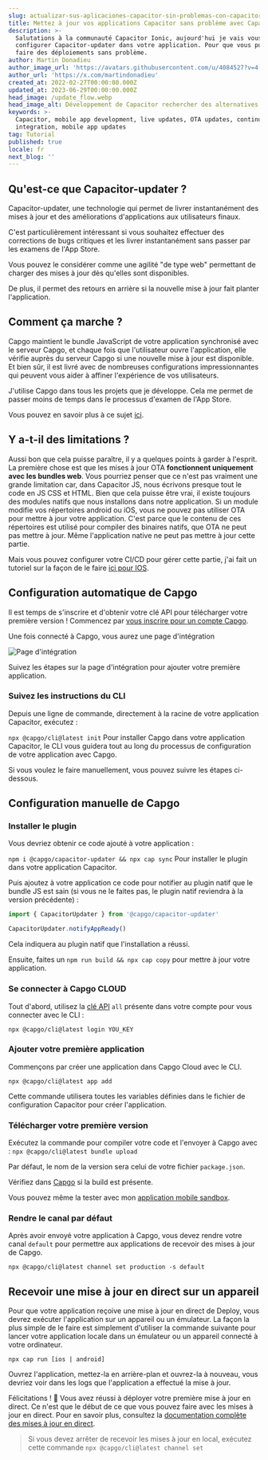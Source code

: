 ```yaml
---
slug: actualizar-sus-aplicaciones-capacitor-sin-problemas-con-capacitor-updater
title: Mettez à jour vos applications Capacitor sans problème avec Capacitor-updater
description: >-
  Salutations à la communauté Capacitor Ionic, aujourd'hui je vais vous aider à
  configurer Capacitor-updater dans votre application. Pour que vous puissiez
  faire des déploiements sans problème.
author: Martin Donadieu
author_image_url: 'https://avatars.githubusercontent.com/u/4084527?v=4'
author_url: 'https://x.com/martindonadieu'
created_at: 2022-02-27T00:00:00.000Z
updated_at: 2023-06-29T00:00:00.000Z
head_image: /update_flow.webp
head_image_alt: Développement de Capacitor rechercher des alternatives
keywords: >-
  Capacitor, mobile app development, live updates, OTA updates, continuous
  integration, mobile app updates
tag: Tutorial
published: true
locale: fr
next_blog: ''
---
```

## Qu'est-ce que Capacitor-updater ?

Capacitor-updater, une technologie qui permet de livrer instantanément des mises à jour et des améliorations d'applications aux utilisateurs finaux.

C'est particulièrement intéressant si vous souhaitez effectuer des corrections de bugs critiques et les livrer instantanément sans passer par les examens de l'App Store.

Vous pouvez le considérer comme une agilité "de type web" permettant de charger des mises à jour dès qu'elles sont disponibles.

De plus, il permet des retours en arrière si la nouvelle mise à jour fait planter l'application.

## Comment ça marche ?

Capgo maintient le bundle JavaScript de votre application synchronisé avec le serveur Capgo, et chaque fois que l'utilisateur ouvre l'application, elle vérifie auprès du serveur Capgo si une nouvelle mise à jour est disponible. Et bien sûr, il est livré avec de nombreuses configurations impressionnantes qui peuvent vous aider à affiner l'expérience de vos utilisateurs.

J'utilise Capgo dans tous les projets que je développe. Cela me permet de passer moins de temps dans le processus d'examen de l'App Store.

Vous pouvez en savoir plus à ce sujet [ici](https://capgo.app/).

## Y a-t-il des limitations ?

Aussi bon que cela puisse paraître, il y a quelques points à garder à l'esprit.
La première chose est que les mises à jour OTA __fonctionnent uniquement avec les bundles web__.
Vous pourriez penser que ce n'est pas vraiment une grande limitation car, dans Capacitor JS, nous écrivons presque tout le code en JS CSS et HTML.
Bien que cela puisse être vrai, il existe toujours des modules natifs que nous installons dans notre application.
Si un module modifie vos répertoires android ou iOS, vous ne pouvez pas utiliser OTA pour mettre à jour votre application.
C'est parce que le contenu de ces répertoires est utilisé pour compiler des binaires natifs, que OTA ne peut pas mettre à jour.
Même l'application native ne peut pas mettre à jour cette partie.

Mais vous pouvez configurer votre CI/CD pour gérer cette partie, j'ai fait un tutoriel sur la façon de le faire [ici pour IOS](https://capgo.app/blog/automatic-capacitor-android-build-github-action/).

## Configuration automatique de Capgo

Il est temps de s'inscrire et d'obtenir votre clé API pour télécharger votre première version ! Commencez par [vous inscrire pour un compte Capgo](/register/).

Une fois connecté à Capgo, vous aurez une page d'intégration

![Page d'intégration](/onboarding_1_new.webp)

Suivez les étapes sur la page d'intégration pour ajouter votre première application.

### Suivez les instructions du CLI

Depuis une ligne de commande, directement à la racine de votre application Capacitor, exécutez :

`npx @capgo/cli@latest init`
Pour installer Capgo dans votre application Capacitor, le CLI vous guidera tout au long du processus de configuration de votre application avec Capgo.

Si vous voulez le faire manuellement, vous pouvez suivre les étapes ci-dessous.

## Configuration manuelle de Capgo

### Installer le plugin

Vous devriez obtenir ce code ajouté à votre application :

`npm i @capgo/capacitor-updater && npx cap sync`
Pour installer le plugin dans votre application Capacitor.

Puis ajoutez à votre application ce code pour notifier au plugin natif que le bundle JS est sain (si vous ne le faites pas, le plugin natif reviendra à la version précédente) :

```js
import { CapacitorUpdater } from '@capgo/capacitor-updater'

CapacitorUpdater.notifyAppReady()
```

Cela indiquera au plugin natif que l'installation a réussi.

Ensuite, faites un `npm run build && npx cap copy` pour mettre à jour votre application.

### Se connecter à Capgo CLOUD

Tout d'abord, utilisez la [clé API](https://console.capgo.app/dashboard/apikeys/) `all` présente dans votre compte pour vous connecter avec le CLI :

`npx @capgo/cli@latest login YOU_KEY`

### Ajouter votre première application

Commençons par créer une application dans Capgo Cloud avec le CLI.

`npx @capgo/cli@latest app add`

Cette commande utilisera toutes les variables définies dans le fichier de configuration Capacitor pour créer l'application.

### Télécharger votre première version

Exécutez la commande pour compiler votre code et l'envoyer à Capgo avec :
`npx @capgo/cli@latest bundle upload`

Par défaut, le nom de la version sera celui de votre fichier `package.json`.

Vérifiez dans [Capgo](https://console.capgo.app/) si la build est présente.

Vous pouvez même la tester avec mon [application mobile sandbox](https://capgo.app/app_mobile/).

### Rendre le canal par défaut

Après avoir envoyé votre application à Capgo, vous devez rendre votre canal `default` pour permettre aux applications de recevoir des mises à jour de Capgo.

`npx @capgo/cli@latest channel set production -s default`

## Recevoir une mise à jour en direct sur un appareil

Pour que votre application reçoive une mise à jour en direct de Deploy, vous devrez exécuter l'application sur un appareil ou un émulateur. La façon la plus simple de le faire est simplement d'utiliser la commande suivante pour lancer votre application locale dans un émulateur ou un appareil connecté à votre ordinateur.

    npx cap run [ios | android]

Ouvrez l'application, mettez-la en arrière-plan et ouvrez-la à nouveau, vous devriez voir dans les logs que l'application a effectué la mise à jour.

Félicitations ! 🎉 Vous avez réussi à déployer votre première mise à jour en direct. Ce n'est que le début de ce que vous pouvez faire avec les mises à jour en direct. Pour en savoir plus, consultez la [documentation complète des mises à jour en direct](/docs/plugin/cloud-mode/getting-started/).

> Si vous devez arrêter de recevoir les mises à jour en local, exécutez cette commande
`npx @capgo/cli@latest channel set`
